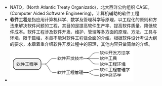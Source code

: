 - NATO，(North Atlantic Treaty Organizatio)，北大西洋公约组织
  CASE，(Computer Aided Software Engineering)，计算机辅助的软件工程
- **软件工程**是指应用计算机科学、数学及管理科学等原理，以工程化的原则和方法来解决软件问题的工程，其目的是提高软件生产率、提高软件质量、降低软件成本。软件工程涉及软件开发、维护、管理等多方面的原理、方法、工具与环境，限于篇幅，本章不能对软件工程做全面的介绍。根据软件设计考试大纲的要求，本章着重介绍软件开发过程中的原理，其他内容只做简单的介绍。
- ![image.png](../assets/image_1649024136375_0.png)